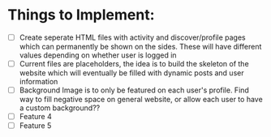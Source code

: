 # Things to Implement:

- [ ] Create seperate HTML files with activity and discover/profile pages which can permanently be shown on the sides. These will have different values depending on whether user is logged in
- [ ] Current files are placeholders, the idea is to build the skeleton of the website which will eventually be filled with dynamic posts and user information
- [ ] Background Image is to only be featured on each user's profile. Find way to fill negative space on general website, or allow each user to have a custom background??
- [ ] Feature 4
- [ ] Feature 5